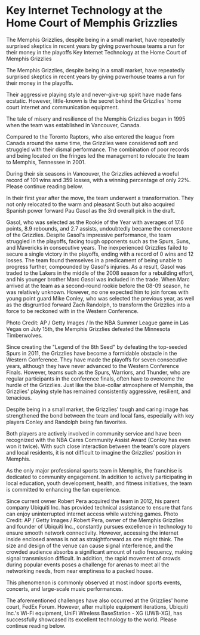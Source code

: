 #  Key Internet Technology at the Home Court of Memphis Grizzlies

The Memphis Grizzlies, despite being in a small market, have repeatedly surprised skeptics in recent years by giving powerhouse teams a run for their money in the playoffs 
  Key Internet Technology at the Home Court of Memphis Grizzlies

The Memphis Grizzlies, despite being in a small market, have repeatedly surprised skeptics in recent years by giving powerhouse teams a run for their money in the playoffs.

Their aggressive playing style and never-give-up spirit have made fans ecstatic. However, little-known is the secret behind the Grizzlies' home court internet and communication equipment.

The tale of misery and resilience of the Memphis Grizzlies began in 1995 when the team was established in Vancouver, Canada.

Compared to the Toronto Raptors, who also entered the league from Canada around the same time, the Grizzlies were considered soft and struggled with their dismal performance. The combination of poor records and being located on the fringes led the management to relocate the team to Memphis, Tennessee in 2001.

During their six seasons in Vancouver, the Grizzlies achieved a woeful record of 101 wins and 359 losses, with a winning percentage of only 22%. Please continue reading below. 

In their first year after the move, the team underwent a transformation. They not only relocated to the warm and pleasant South but also acquired Spanish power forward Pau Gasol as the 3rd overall pick in the draft.

Gasol, who was selected as the Rookie of the Year with averages of 17.6 points, 8.9 rebounds, and 2.7 assists, undoubtedly became the cornerstone of the Grizzlies. Despite Gasol's impressive performance, the team struggled in the playoffs, facing tough opponents such as the Spurs, Suns, and Mavericks in consecutive years. The inexperienced Grizzlies failed to secure a single victory in the playoffs, ending with a record of 0 wins and 12 losses. The team found themselves in a predicament of being unable to progress further, compounded by Gasol's injuries. As a result, Gasol was traded to the Lakers in the middle of the 2008 season for a rebuilding effort, and his younger brother Marc Gasol was included in the trade. When Marc arrived at the team as a second-round rookie before the 08-09 season, he was relatively unknown. However, no one expected him to join forces with young point guard Mike Conley, who was selected the previous year, as well as the disgruntled forward Zach Randolph, to transform the Grizzlies into a force to be reckoned with in the Western Conference.

Photo Credit: AP / Getty Images / In the NBA Summer League game in Las Vegas on July 15th, the Memphis Grizzlies defeated the Minnesota Timberwolves.

Since creating the "Legend of the 8th Seed" by defeating the top-seeded Spurs in 2011, the Grizzlies have become a formidable obstacle in the Western Conference. They have made the playoffs for seven consecutive years, although they have never advanced to the Western Conference Finals. However, teams such as the Spurs, Warriors, and Thunder, who are regular participants in the conference finals, often have to overcome the hurdle of the Grizzlies. Just like the blue-collar atmosphere of Memphis, the Grizzlies' playing style has remained consistently aggressive, resilient, and tenacious.

Despite being in a small market, the Grizzlies' tough and caring image has strengthened the bond between the team and local fans, especially with key players Conley and Randolph being fan favorites.

Both players are actively involved in community service and have been recognized with the NBA Cares Community Assist Award (Conley has even won it twice). With such close interaction between the team's core players and local residents, it is not difficult to imagine the Grizzlies' position in Memphis.

As the only major professional sports team in Memphis, the franchise is dedicated to community engagement. In addition to actively participating in local education, youth development, health, and fitness initiatives, the team is committed to enhancing the fan experience.

Since current owner Robert Pera acquired the team in 2012, his parent company Ubiquiti Inc. has provided technical assistance to ensure that fans can enjoy uninterrupted internet access while watching games. Photo Credit: AP / Getty Images / Robert Pera, owner of the Memphis Grizzlies and founder of Ubiquiti Inc., constantly pursues excellence in technology to ensure smooth network connectivity. However, accessing the internet inside enclosed arenas is not as straightforward as one might think. The size and design of the venue can cause signal interference, and the crowded audience absorbs a significant amount of radio frequency, making signal transmission difficult. In addition, the rapid movement of crowds during popular events poses a challenge for arenas to meet all the networking needs, from near emptiness to a packed house.

This phenomenon is commonly observed at most indoor sports events, concerts, and large-scale music performances.

The aforementioned challenges have also occurred at the Grizzlies' home court, FedEx Forum. However, after multiple equipment iterations, Ubiquiti Inc.'s Wi-Fi equipment, UniFi Wireless BaseStation - XG (UWB-XG), has successfully showcased its excellent technology to the world. Please continue reading below.